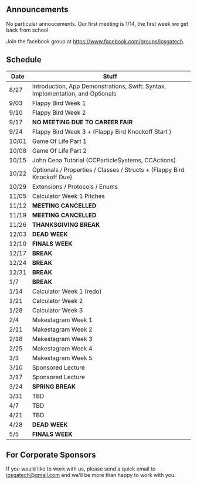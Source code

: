 ## Announcements

No particular annoucements. Our first meeting is 1/14, the first week we get back from school.

Join the facebook group at https://www.facebook.com/groups/iosgatech.

## Schedule
Date   | Stuff
-------| -------------
8/27   | Introduction, App Demonstrations, Swift: Syntax, Implementation, and Optionals
9/03   | Flappy Bird Week 1
9/10   | Flappy Bird Week 2
9/17   | **NO MEETING DUE TO CAREER FAIR**
9/24   | Flappy Bird Week 3 + (Flappy Bird Knockoff Start )
10/01  | Game Of Life Part 1
10/08  | Game Of Life Part 2
10/15  | John Cena Tutorial (CCParticleSystems, CCActions)
10/22  | Optionals / Properties / Classes / Structs + (Flappy Bird Knockoff Due)
10/29  | Extensions / Protocols / Enums
11/05  | Calculator Week 1 Pitches
11/12  | **MEETING CANCELLED** 
11/19  | **MEETING CANCELLED** 
11/26  | **THANKSGIVING BREAK**
12/03  | **DEAD WEEK**
12/10  | **FINALS WEEK**
12/17  | **BREAK**
12/24  | **BREAK**
12/31  | **BREAK**
1/7    | **BREAK**
1/14   | Calculator Week 1 (redo) 
1/21   | Calculator Week 2 
1/28   | Calculator Week 3 
2/4    | Makestagram Week 1
2/11   | Makestagram Week 2
2/18   | Makestagram Week 3
2/25   | Makestagram Week 4              
3/3    | Makestagram Week 5
3/10   | Sponsored Lecture
3/17   | Sponsored Lecture
3/24   | **SPRING BREAK**
3/31   | TBD 
4/7    | TBD
4/21   | TBD
4/28   | **DEAD WEEK**
5/5    | **FINALS WEEK**

## For Corporate Sponsors
If you would like to work with us, please send a quick email to iosgatech@gmail.com and we'll be more than happy to work with you.
